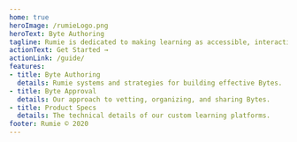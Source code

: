 ```yaml
---
home: true
heroImage: /rumieLogo.png
heroText: Byte Authoring 
tagline: Rumie is dedicated to making learning as accessible, interactive, and easy as social media, so everyone can learn anywhere. This is the end-to-end guide to Rumie’s learning ecosystem. 
actionText: Get Started →
actionLink: /guide/
features:
- title: Byte Authoring 
  details: Rumie systems and strategies for building effective Bytes.
- title: Byte Approval
  details: Our approach to vetting, organizing, and sharing Bytes.
- title: Product Specs
  details: The technical details of our custom learning platforms.
footer: Rumie © 2020
---
```

